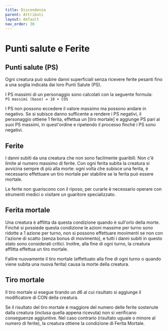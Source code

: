 ```yaml
---
title: Discendenza
parent: Attributi
layout: default
nav_order: 30
---
```


# **Punti salute e Ferite**

## **Punti salute (PS)**

Ogni creatura può subire danni superficiali senza ricevere ferite pesanti fino a una soglia indicata dai loro Punti Salute (PS).

I PS massimi di un personaggio sono calcolati con la seguente formula:  
`PS massimi (base) = 10 + COS`

I PS non possono eccedere il valore massimo ma possono andare in negativo. Se si subisce danno sufficente a rendere i PS negativi, il personaggio ottiene 1 ferita, effettua un [tiro mortale] e aggiunge PS pari ai suoi PS massimi, in quest'ordine e ripetendo il processo finché i PS sono negativi.

## **Ferite**

I danni subiti da una creatura che non sono facilmente guaribili.
Non c'è limite al numero massimo di ferite.
Con ogni ferita subita la creatura si avvicina sempre di più alla morte: ogni volta che subisce una ferita, è necessario effettuare un tiro mortale per stabilire se la ferita può essere mortale.

Le ferite non guariscono con il riposo, per curarle è necessario operare con strumenti medici o visitare un guaritore specializzato.

## **Ferita mortale**

Una creatura è afflitta da questa condizione quando è sull'orlo della morte.
Finché si possiede questa condizione le azioni massime per turno sono ridotte a 1 azione per turno, non si possono effettuare movimenti se non con l'azione di scatto (senza bonus di movimento), e tutti i danni subiti in questo stato sono considerati critici. Inoltre, alla fine di ogni turno, la creatura afflitta effettua un tiro mortale.

Fallire nuovamente il tiro mortale (effettuato alla fine di ogni turno o quando viene subita una nuova ferita) causa la morte della creatura.

## **Tiro mortale**

Il tiro mortale si esegue tirando un d6 al cui risultato si aggiunge il modificatore di CON della creatura.

Se il risultato del tiro mortale è maggiore del numero delle ferite sostenute dalla creatura (inclusa quella appena ricevuta) non si verificano conseguenze aggiuntive.
Nel caso contrario (risultato uguale o minore al numero di ferite), la creatura ottiene la condizione di Ferita Mortale.